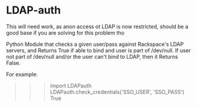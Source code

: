 # LDAP-auth

This will need work, as anon access ot LDAP is now restricted, should be a good base if you are solving for this problem tho 

Python Module that checks a given user/pass against Rackspace's LDAP servers, and Returns True if able to bind and user is part of /dev/null. If user not part of /dev/null and/or the user can't bind to LDAP, then it Returns False.

For example:
>>> import LDAPauth
>>> LDAPauth.check_credentials('SSO_USER', 'SSO_PASS')
True
